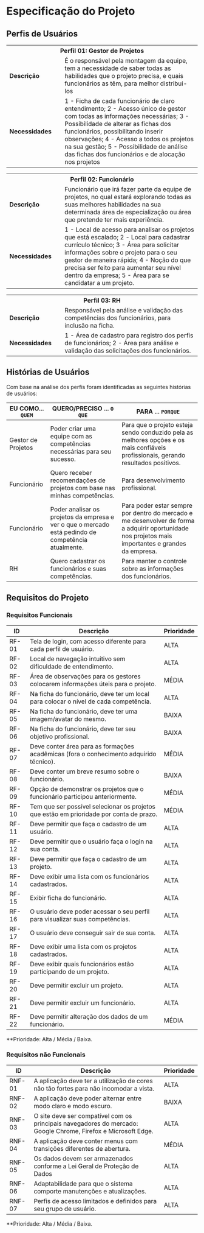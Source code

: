 # Especificação do Projeto

## Perfis de Usuários

<table>
<tbody>
<tr align=center>
<th colspan="2">Perfil 01: Gestor de Projetos </th>
</tr>
<tr>
<td width="150px"><b>Descrição</b></td>
<td width="600px">É o responsável pela montagem da equipe, tem a necessidade de saber todas as habilidades que o projeto precisa, e quais funcionários as têm, para melhor distribui-los</td>
</tr>
<tr>
<td><b>Necessidades</b></td>
<td>1 - Ficha de cada funcionário de claro entendimento; 2 - Acesso único de gestor com todas as informações necessárias; 3 - Possibilidade de alterar as fichas dos funcionários, possibilitando inserir observações; 4 - Acesso a todos os projetos na sua gestão; 5 - Possibilidade de análise das fichas dos funcionários e de alocação nos projetos</td>
</tr>
</tbody>
</table>

<table>
<tbody>
<tr align=center>
<th colspan="2">Perfil 02: Funcionário </th>
</tr>
<tr>
<td width="150px"><b>Descrição</b></td>
<td width="600px">Funcionário que irá fazer parte da equipe de projetos, no qual estará explorando todas as suas melhores habilidades na sua determinada área de especialização ou área que pretende ter mais experiência.</td>
</tr>
<tr>
<td><b>Necessidades</b></td>
<td>1 - Local de acesso para analisar os projetos que está escalado; 2 - Local para cadastrar currículo técnico; 3 - Área para solicitar informações sobre o projeto para o seu gestor de maneira rápida; 4 - Noção do que precisa ser feito para aumentar seu nível dentro da empresa; 5 - Área para se candidatar a um projeto.</td>
</tr>
</tbody>
</table>

<table>
<tbody>
<tr align=center>
<th colspan="2">Perfil 03: RH </th>
</tr>
<tr>
<td width="150px"><b>Descrição</b></td>
<td width="600px">Responsável pela análise e validação das competências dos funcionários, para inclusão na ficha.</td>
</tr>
<tr>
<td><b>Necessidades</b></td>
<td>1 - Área de cadastro para registro dos perfis de funcionários; 2 - Área para análise e validação das solicitações dos funcionários.</td>
</tr>
</tbody>
</table>

## Histórias de Usuários

Com base na análise dos perfis foram identificadas as seguintes histórias de usuários:

|EU COMO... `QUEM`   | QUERO/PRECISO ... `O QUE` |PARA ... `PORQUE`                 |
|--------------------|---------------------------|----------------------------------|
| Gestor de Projetos | Poder criar uma equipe com as competências necessárias para seu sucesso.| Para que o projeto esteja sendo conduzido pela as melhores opções e os mais confiáveis profissionais, gerando resultados positivos. |
| Funcionário | Quero receber recomendações de projetos com base nas minhas competências. | Para desenvolvimento profissional. |
| Funcionário | Poder analisar os projetos da empresa e ver o que o mercado está pedindo de competência atualmente. | Para poder estar sempre por dentro do mercado e me desenvolver de forma a adquirir oportunidade nos projetos mais importantes e grandes da empresa. |
| RH | Quero cadastrar os funcionários e suas competências. | Para manter o controle sobre as informações dos funcionários. |


## Requisitos do Projeto

### Requisitos Funcionais

|ID    | Descrição                | Prioridade |
|--------------------|---------------------------|----------------------------------|
| RF-01 | Tela de login, com acesso diferente para cada perfil de usuário. | ALTA |
| RF-02 | Local de navegação intuitivo sem dificuldade de entendimento. | ALTA |
| RF-03 | Área de observações para os gestores colocarem informações úteis para o projeto. | MÉDIA |
| RF-04 | Na ficha do funcionário, deve ter um local para colocar o nível de cada competência. | ALTA |
| RF-05 | Na ficha do funcionário, deve ter uma imagem/avatar do mesmo. | BAIXA |
| RF-06 | Na ficha do funcionário, deve ter seu objetivo profissional. | BAIXA |
| RF-07 | Deve conter área para as formações acadêmicas (fora o conhecimento adquirido técnico). | MÉDIA |
| RF-08 | Deve conter um breve resumo sobre o funcionário. | BAIXA |
| RF-09 | Opção de demonstrar os projetos que o funcionário participou anteriormente. | MÉDIA |
| RF-10 | Tem que ser possível selecionar os projetos que estão em prioridade por conta de prazo. | MÉDIA |
| RF-11 | Deve permitir que faça o cadastro de um usuário. | ALTA |
| RF-12 | Deve permitir que o usuário faça o login na sua conta. | ALTA |
| RF-13 | Deve permitir que faça o cadastro de um projeto. | ALTA |
| RF-14 | Deve exibir uma lista com os funcionários cadastrados. | ALTA |
| RF-15 | Exibir ficha do funcionário. | ALTA |
| RF-16 | O usuário deve poder acessar o seu perfil para visualizar suas competências. | ALTA |
| RF-17 | O usuário deve conseguir sair de sua conta. | ALTA |
| RF-18 | Deve exibir uma lista com os projetos cadastrados. | ALTA |
| RF-19 | Deve exibir quais funcionários estão participando de um projeto. | ALTA |  
| RF-20	| Deve permitir excluir um projeto. | ALTA |
| RF-21	| Deve permitir excluir um funcionário. | ALTA |
| RF-22 | Deve permitir alteração dos dados de um funcionário. | MÉDIA |

**Prioridade: Alta / Média / Baixa. 

### Requisitos não Funcionais

|ID      | Descrição               |Prioridade |
|--------------------|---------------------------|----------------------------------|
| RNF-01 | A aplicação deve ter a utilização de cores não tão fortes para não incomodar a vista. | ALTA | 
| RNF-02 | A aplicação deve poder alternar entre modo claro e modo escuro. | BAIXA | 
| RNF-03 | O site deve ser compatível com os principais navegadores do mercado: Google Chrome, Firefox e Microsoft Edge. | ALTA | 
| RNF-04 | A aplicação deve conter menus com transições diferentes de abertura. | MÉDIA | 
| RNF-05 | Os dados devem ser armazenados conforme a Lei Geral de Proteção de Dados | ALTA | 
| RNF-06 | Adaptabilidade para que o sistema comporte manutenções e atualizações. | ALTA | 
| RNF-07 | Perfis de acesso limitados e definidos para seu grupo de usuário. | ALTA | 

**Prioridade: Alta / Média / Baixa. 

